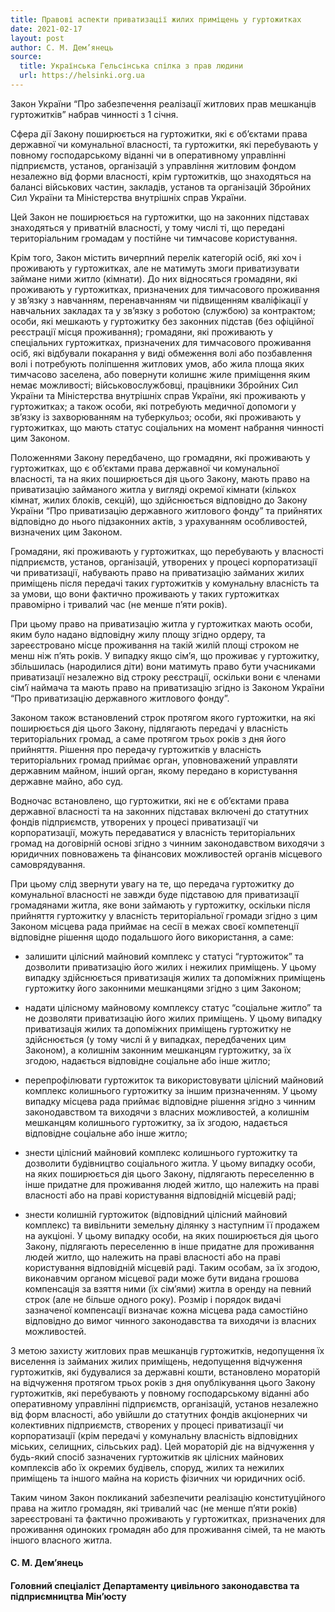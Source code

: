 ```yaml
---
title: Правові аспекти приватизації жилих приміщень у гуртожитках
date: 2021-02-17
layout: post
author: С. М. Дем’янець
source:
  title: Українська Гельсінська спілка з прав людини
  url: https://helsinki.org.ua
---
```


Закон України “Про забезпечення реалізації житлових прав мешканців гуртожитків” набрав чинності з 1 січня.

Сфера дії Закону поширюється на гуртожитки, які є об’єктами права державної чи комунальної власності, та гуртожитки, які перебувають у повному господарському віданні чи в оперативному управлінні підприємств, установ, організацій з управління житловим фондом незалежно від форми власності, крім гуртожитків, що знаходяться на балансі військових частин, закладів, установ та організацій Збройних Сил України та Міністерства внутрішніх справ України.

Цей Закон не поширюється на гуртожитки, що на законних підставах знаходяться у приватній власності, у тому числі ті, що передані територіальним громадам у постійне чи тимчасове користування.

Крім того, Закон містить вичерпний перелік категорій осіб, які хоч і проживають у гуртожитках, але не матимуть змоги приватизувати займане ними житло (кімнати). До них відносяться громадяни, які проживають у гуртожитках, призначених для тимчасового проживання у зв’язку з навчанням, перенавчанням чи підвищенням кваліфікації у навчальних закладах та у зв’язку з роботою (службою) за контрактом; особи, які мешкають у гуртожитку без законних підстав (без офіційної реєстрації місця проживання); громадяни, які проживають у спеціальних гуртожитках, призначених для тимчасового проживання осіб, які відбували покарання у виді обмеження волі або позбавлення волі і потребують поліпшення житлових умов, або жила площа яких тимчасово заселена, або повернути колишнє жиле приміщення яким немає можливості; військовослужбовці, працівники Збройних Сил України та Міністерства внутрішніх справ України, які проживають у гуртожитках; а також особи, які потребують медичної допомоги у зв’язку із захворюванням на туберкульоз; особи, які проживають у гуртожитках, що мають статус соціальних на момент набрання чинності цим Законом.

Положеннями Закону передбачено, що громадяни, які проживають у гуртожитках, що є об’єктами права державної чи комунальної власності, та на яких поширюється дія цього Закону, мають право на приватизацію займаного житла у вигляді окремої кімнати (кількох кімнат, жилих блоків, секцій), що здійснюється відповідно до Закону України “Про приватизацію державного житлового фонду” та прийнятих відповідно до нього підзаконних актів, з урахуванням особливостей, визначених цим Законом.

Громадяни, які проживають у гуртожитках, що перебувають у власності підприємств, установ, організацій, утворених у процесі корпоратизації чи приватизації, набувають право на приватизацію займаних жилих приміщень після передачі таких гуртожитків у комунальну власність та за умови, що вони фактично проживають у таких гуртожитках правомірно і тривалий час (не менше п’яти років).

При цьому право на приватизацію житла у гуртожитках мають особи, яким було надано відповідну жилу площу згідно ордеру, та зареєстровано місце проживання на такій жилій площі строком не менш ніж п’ять років. У випадку якщо сім’я, що проживає у гуртожитку, збільшилась (народилися діти) вони матимуть право бути учасниками приватизації незалежно від строку реєстрації, оскільки вони є членами сім’ї наймача та мають право на приватизацію згідно із Законом України “Про приватизацію державного житлового фонду”.

Законом також встановлений строк протягом якого гуртожитки, на які поширюється дія цього Закону, підлягають передачі у власність територіальних громад, а саме протягом трьох років з дня його прийняття. Рішення про передачу гуртожитків у власність територіальних громад приймає орган, уповноважений управляти державним майном, інший орган, якому передано в користування державне майно, або суд.

Водночас встановлено, що гуртожитки, які не є об’єктами права державної власності та на законних підставах включені до статутних фондів підприємств, утворених у процесі приватизації чи корпоратизації, можуть передаватися у власність територіальних громад на договірній основі згідно з чинним законодавством виходячи з юридичних повноважень та фінансових можливостей органів місцевого самоврядування.

При цьому слід звернути увагу на те, що передача гуртожитку до комунальної власності не завжди буде підставою для приватизації громадянами житла, яке вони займають у гуртожитку, оскільки після прийняття гуртожитку у власність територіальної громади згідно з цим Законом місцева рада приймає на сесії в межах своєї компетенції відповідне рішення щодо подальшого його використання, а саме:

* залишити цілісний майновий комплекс у статусі “гуртожиток” та дозволити приватизацію його жилих і нежилих приміщень. У цьому випадку здійснюється приватизація жилих та допоміжних приміщень гуртожитку його законними мешканцями згідно з цим Законом;

* надати цілісному майновому комплексу статус “соціальне житло” та не дозволяти приватизацію його жилих приміщень. У цьому випадку приватизація жилих та допоміжних приміщень гуртожитку не здійснюється (у тому числі й у випадках, передбачених цим Законом), а колишнім законним мешканцям гуртожитку, за їх згодою, надається відповідне соціальне або інше житло;

* перепрофілювати гуртожиток та використовувати цілісний майновий комплекс колишнього гуртожитку за іншим призначенням. У цьому випадку місцева рада приймає відповідне рішення згідно з чинним законодавством та виходячи з власних можливостей, а колишнім мешканцям колишнього гуртожитку, за їх згодою, надається відповідне соціальне або інше житло;

* знести цілісний майновий комплекс колишнього гуртожитку та дозволити будівництво соціального житла. У цьому випадку особи, на яких поширюється дія цього Закону, підлягають переселенню в інше придатне для проживання людей житло, що належить на праві власності або на праві користування відповідній місцевій раді;

* знести колишній гуртожиток (відповідний цілісний майновий комплекс) та вивільнити земельну ділянку з наступним її продажем на аукціоні. У цьому випадку особи, на яких поширюється дія цього Закону, підлягають переселенню в інше придатне для проживання людей житло, що належить на праві власності або на праві користування відповідній місцевій раді. Таким особам, за їх згодою, виконавчим органом місцевої ради може бути видана грошова компенсація за взяття ними (їх сім’ями) житла в оренду на певний строк (але не більше одного року). Розмір і порядок видачі зазначеної компенсації визначає кожна місцева рада самостійно відповідно до вимог чинного законодавства та виходячи із власних можливостей.

З метою захисту житлових прав мешканців гуртожитків, недопущення їх виселення із займаних жилих приміщень, недопущення відчуження гуртожитків, які будувалися за державні кошти, встановлено мораторій на відчуження протягом трьох років з дня опублікування цього Закону гуртожитків, які перебувають у повному господарському віданні або оперативному управлінні підприємств, організацій, установ незалежно від форм власності, або увійшли до статутних фондів акціонерних чи колективних підприємств, створених у процесі приватизації чи корпоратизації (крім передачі у комунальну власність відповідних міських, селищних, сільських рад). Цей мораторій діє на відчуження у будь-який спосіб зазначених гуртожитків як цілісних майнових комплексів або їх окремих будівель, споруд, жилих та нежилих приміщень та іншого майна на користь фізичних чи юридичних осіб.

Таким чином Закон покликаний забезпечити реалізацію конституційного права на житло громадян, які тривалий час (не менше п’яти років) зареєстровані та фактично проживають у гуртожитках, призначених для проживання одиноких громадян або для проживання сімей, та не мають іншого власного житла.

#### С. М. Дем’янець
#### Головний спеціаліст Департаменту цивільного законодавства та підприємництва Мін’юсту

